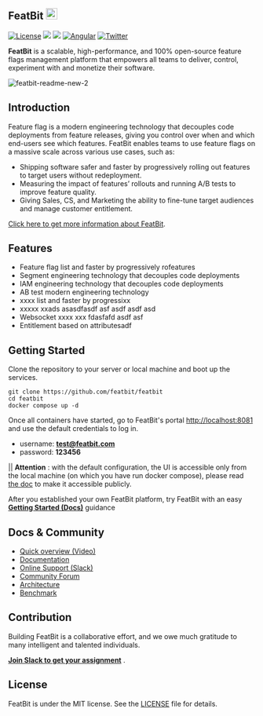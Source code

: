 

## FeatBit    <a href="https://twitter.com/intent/tweet?text=A%20scalable%2C%20high-performance%2C%20and%20open-source%20Feature%20Management%20platform%20that%20empowers%20all%20teams%20to%20deliver%2C%20control%2C%20monetize%2C%20and%20experiment%20with%20their%20software%20at%20https%3A%2F%2Fgithub.com%2Ffeatbit%2Ffeatbit%0A%0A&hashtags=featureflags,dotnet,opensource,featureflag,featuremanagement&via=RealFeatBit"><img src="https://img.shields.io/twitter/url/http/shields.io.svg?style=social" height=23></a>

[![License](https://img.shields.io/static/v1?style=for-the-badge&label=license&message=MIT&color=brightgreen)](https://github.com/featbit/featbit/blob/main/LICENSE) [![](https://img.shields.io/badge/.NET-%3E=6.0-6E359E?style=for-the-badge&logo=csharp&logoColor=white)](https://dotnet.microsoft.com/)
[![](https://img.shields.io/badge/Python-%3E=3.9-FFDD53?style=for-the-badge&logo=python&logoColor=white)](https://www.python.org/)
[![Angular](https://img.shields.io/badge/Angular-14.0-DD0031?style=for-the-badge&logo=angular&logoColor=white)](https://angular.io/)   [![Twitter](https://img.shields.io/badge/Twitter-1DA1F2?style=for-the-badge&logo=twitter&logoColor=white)]([https://angular.io/](https://twitter.com/RealFeatBit))     



**FeatBit** is a scalable, high-performance, and 100% open-source feature flags management platform that empowers all teams to deliver, control, experiment with and monetize their software.

![featbit-readme-new-2](https://user-images.githubusercontent.com/68597908/211645725-391777fa-b5c0-4a0c-88e9-df9f05af9c61.gif)

## Introduction

Feature flag is a modern engineering technology that decouples code deployments from feature releases, giving you control over when and which end-users see which features. FeatBit enables teams to use feature flags on a massive scale across various use cases, such as: 

- Shipping software safer and faster by progressively rolling out features to target users without redeployment.
- Measuring the impact of features’ rollouts and running A/B tests to improve feature quality.
- Giving Sales, CS, and Marketing the ability to fine-tune target audiences and manage customer entitlement.

[Click here to get more information about FeatBit](https://featbit.medium.com/introducing-featbit-e0cef61572a).

## Features

- Feature flag list and faster by progressively rofeatures
- Segment engineering technology that decouples code deployments
- IAM engineering technology that decouples code deployments
- AB test modern engineering technology
- xxxx list and faster by progressixx
- xxxxx xxads asasdfasdf asf asdf asdf asd
- Websocket xxxx xxx fdasfafd asdf asf 
- Entitlement based on attributesadf 

## Getting Started

Clone the repository to your server or local machine and boot up the services.
```
git clone https://github.com/featbit/featbit
cd featbit
docker compose up -d
```
Once all containers have started, go to FeatBit's portal [http://localhost:8081](http://localhost:8081) and use the default credentials to log in.
- username: **test@featbit.com**
- password: **123456**


|| **Attention** : with the default configuration, the UI is accessible only from the local machine (on which you have run docker compose), please read [the doc](https://featbit.gitbook.io/docs/installation#attention) to make it accessible publicly.

After you established your own FeatBit platform, try FeatBit with an easy [**Getting Started (Docs)**](https://featbit.gitbook.io/docs/installation) guidance

## Docs & Community

- [Quick overview (Video)](https://www.youtube.com/watch?v=hfww1FpjHV0)
- [Documentation](https://featbit.gitbook.io/docs/installation)
- [Online Support (Slack)](https://join.slack.com/t/featbit/shared_invite/zt-1ew5e2vbb-x6Apan1xZOaYMnFzqZkGNQ) 
- [Community Forum](https://github.com/featbit/featbit/discussions/34)
- [Architecture](https://featbit.gitbook.io/docs/tech-stack/architecture)
- [Benchmark](https://featbit.gitbook.io/docs/tech-stack/benchmark)

<!-- - - An online support channel that helps you to quickly solve the problem. -->

<!-- [Community Forum](https://github.com/featbit/featbit/discussions/34) - where you can request new features, ask questions, show-n-tell, etc.

[Architecture](https://featbit.gitbook.io/docs/tech-stack/architecture) - an architecture overview of FeatBit system.

[Benchmark](https://featbit.gitbook.io/docs/tech-stack/benchmark) - the performance report of FeatBit running in non-cluster mode. -->

## Contribution

Building FeatBit is a collaborative effort, and we owe much gratitude to many intelligent and talented individuals. 

[**Join Slack to get your assignment**](https://join.slack.com/t/featbit/shared_invite/zt-1ew5e2vbb-x6Apan1xZOaYMnFzqZkGNQ) . 



## License

FeatBit is under the MIT license. See the [LICENSE](https://github.com/featbit/featbit/blob/main/LICENSE) file for details.


